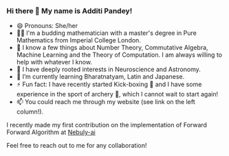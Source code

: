 ### Hi there 👋 My name is Additi Pandey!

<!--
**cyclotomicextension/cyclotomicextension** is a ✨ _special_ ✨ repository because its `README.md` (this file) appears on your GitHub profile.--> 

- 😄 Pronouns: She/her
- 👨‍💻 I'm a budding mathematician with a master's degree in Pure Mathematics from Imperial College London.
- 💬 I know a few things about Number Theory, Commutative Algebra, Machine Learning and the Theory of Computation. I am always willing to help with whatever I know. 
- 🧠 I have deeply rooted interests in Neuroscience and Astronomy.
- 🌱 I’m currently learning Bharatnatyam, Latin and Japanese. 
- ⚡ Fun fact: I have recently started Kick-boxing 🥊 and I have some experience in the sport of archery 🏹, which I cannot wait to start again!
- 📫 You could reach me through my website (see link on the left column!).

I recently made my first contribution on the implementation of Forward Forward Algorithm at <a href="https://github.com/nebuly-ai/nebullvm/graphs/contributors" target="_blank">Nebuly-ai</a>

Feel free to reach out to me for any collaboration!
